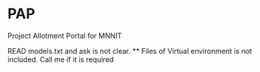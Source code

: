 # PAP
Project Allotment Portal for MNNIT

READ models.txt and ask is not clear. **
Files of Virtual environment is not included. Call me if it is required
